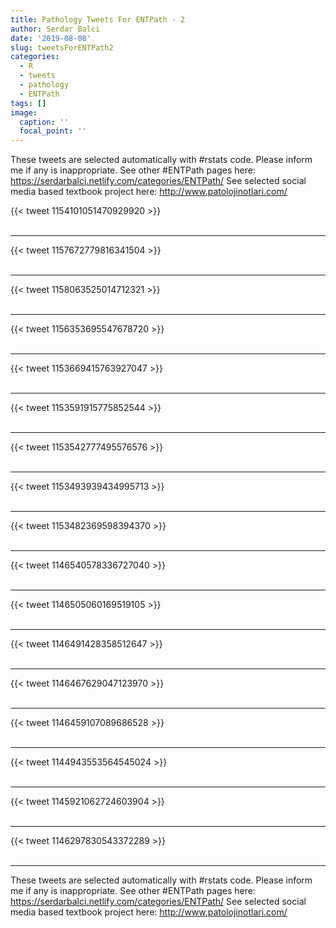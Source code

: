 ```yaml
---
title: Pathology Tweets For ENTPath - 2
author: Serdar Balci
date: '2019-08-08'
slug: tweetsForENTPath2
categories:
  - R
  - tweets
  - pathology
  - ENTPath
tags: []
image:
  caption: ''
  focal_point: ''
---
```



These tweets are selected automatically with #rstats code. Please inform me if any is inappropriate.
See other #ENTPath pages here: https://serdarbalci.netlify.com/categories/ENTPath/ 
See selected social media based textbook project here: http://www.patolojinotlari.com/

{{< tweet 1154101051470929920 >}}
<br>
<br>
<hr>
{{< tweet 1157672779816341504 >}}
<br>
<br>
<hr>
{{< tweet 1158063525014712321 >}}
<br>
<br>
<hr>
{{< tweet 1156353695547678720 >}}
<br>
<br>
<hr>
{{< tweet 1153669415763927047 >}}
<br>
<br>
<hr>
{{< tweet 1153591915775852544 >}}
<br>
<br>
<hr>
{{< tweet 1153542777495576576 >}}
<br>
<br>
<hr>
{{< tweet 1153493939434995713 >}}
<br>
<br>
<hr>
{{< tweet 1153482369598394370 >}}
<br>
<br>
<hr>
{{< tweet 1146540578336727040 >}}
<br>
<br>
<hr>
{{< tweet 1146505060169519105 >}}
<br>
<br>
<hr>
{{< tweet 1146491428358512647 >}}
<br>
<br>
<hr>
{{< tweet 1146467629047123970 >}}
<br>
<br>
<hr>
{{< tweet 1146459107089686528 >}}
<br>
<br>
<hr>
{{< tweet 1144943553564545024 >}}
<br>
<br>
<hr>
{{< tweet 1145921062724603904 >}}
<br>
<br>
<hr>
{{< tweet 1146297830543372289 >}}
<br>
<br>
<hr>


These tweets are selected automatically with #rstats code. Please inform me if any is inappropriate.
See other #ENTPath pages here: https://serdarbalci.netlify.com/categories/ENTPath/ 
See selected social media based textbook project here: http://www.patolojinotlari.com/
